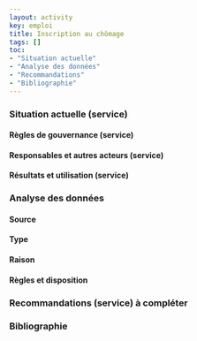 ```yaml
---
layout: activity
key: emploi
title: Inscription au chômage
tags: []
toc:
- "Situation actuelle"
- "Analyse des données"
- "Recommandations"
- "Bibliographie"
---
```


### Situation actuelle (service)

 
#### Règles de gouvernance (service)

 
#### Responsables et autres acteurs (service)


#### Résultats et utilisation (service)


### Analyse des données



#### Source

#### Type
 
#### Raison

#### Règles et disposition
 
### Recommandations (service) à compléter

### Bibliographie

